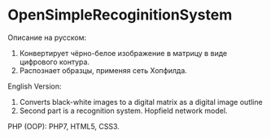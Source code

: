 # OpenSimpleRecoginitionSystem
Описание на русском:
 1) Конвертирует чёрно-белое изображение в матрицу в виде цифрового контура.
 2) Распознает образцы, применяя сеть Хопфилда.


English Version: 
 1) Converts black-white images to a digital matrix as a digital image outline
 2) Second part is a recognition system. Hopfield network model.

PHP (OOP): PHP7, HTML5, CSS3.
